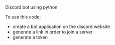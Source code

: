 Discord bot using python

To use this code:
- create a bot application on the discord website 
- generate a link in order to join a server 
- generate a token

